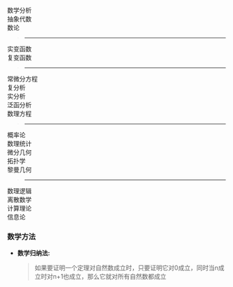 数学分析    
抽象代数    
数论    
>---
实变函数    
复变函数    
>---
常微分方程    
复分析    
实分析    
泛函分析    
数理方程    
>---
概率论    
数理统计    
微分几何    
拓扑学    
黎曼几何    
>---
数理逻辑    
离散数学    
计算理论    
信息论    

### 数学方法
- **数学归纳法:** 
  > 如果要证明一个定理对自然数成立时，只要证明它对0成立，同时当n成立时对n+1也成立，那么它就对所有自然数都成立